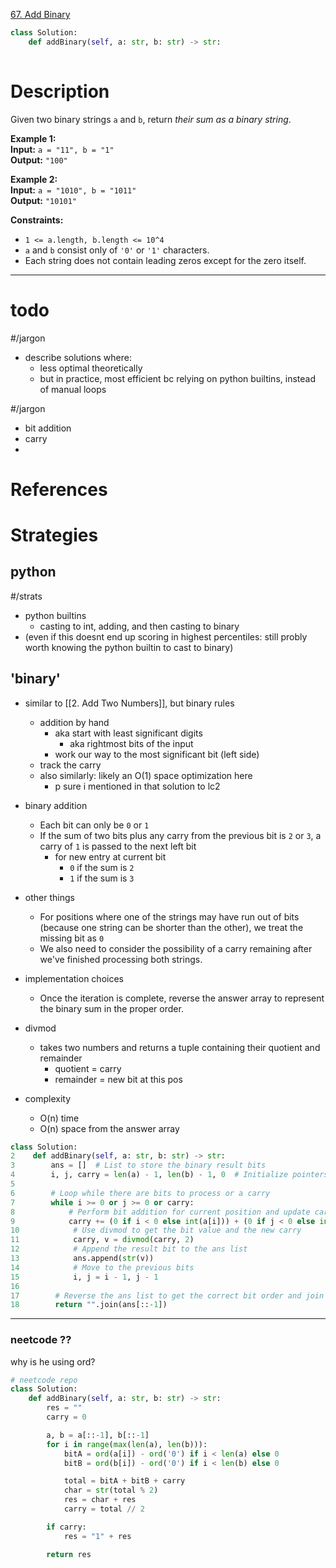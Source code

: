 [67. Add Binary](https://leetcode.com/problems/add-binary/)

```python
class Solution:
    def addBinary(self, a: str, b: str) -> str:
        
```

# Description

Given two binary strings `a` and `b`, return _their sum as a binary string_.

**Example 1:**  
**Input:** `a = "11", b = "1"`  
**Output:** `"100"`  

**Example 2:**  
**Input:** `a = "1010", b = "1011"`  
**Output:** `"10101"`  

**Constraints:**
- `1 <= a.length, b.length <= 10^4`
- `a` and `b` consist only of `'0'` or `'1'` characters.
- Each string does not contain leading zeros except for the zero itself.

---

# todo


#/jargon 
- describe solutions where:
	- less optimal theoretically
	- but in practice, most efficient bc relying on python builtins, instead of manual loops


#/jargon 
- bit addition
- carry
- 
# References



# Strategies


## python
#/strats
- python builtins
	- casting to int, adding, and then casting to binary
- (even if this doesnt end up scoring in highest percentiles: still probly worth knowing the python builtin to cast to binary)




## 'binary'

- similar to [[2. Add Two Numbers]], but binary rules
	- addition by hand
		- aka start with least significant digits
			- aka rightmost bits of the input
		- work our way to the most significant bit (left side)
	- track the carry
	- also similarly: likely an O(1) space optimization here
		- p sure i mentioned in that solution to lc2





- binary addition
	- Each bit can only be `0` or `1`
	- If the sum of two bits plus any carry from the previous bit is `2` or `3`, a carry of `1` is passed to the next left bit
		- for new entry at current bit
			- `0` if the sum is `2`
			- `1` if the sum is `3`

- other things
	- For positions where one of the strings may have run out of bits (because one string can be shorter than the other), we treat the missing bit as `0`
	- We also need to consider the possibility of a carry remaining after we've finished processing both strings.

- implementation choices
	- Once the iteration is complete, reverse the answer array to represent the binary sum in the proper order.

- divmod
	- takes two numbers and returns a tuple containing their quotient and remainder
		- quotient = carry
		- remainder = new bit at this pos


- complexity
	- O(n) time
	- O(n) space from the answer array



```python
class Solution:
2    def addBinary(self, a: str, b: str) -> str:
3        ans = []  # List to store the binary result bits
4        i, j, carry = len(a) - 1, len(b) - 1, 0  # Initialize pointers and carry
5
6        # Loop while there are bits to process or a carry
7        while i >= 0 or j >= 0 or carry:
8            # Perform bit addition for current position and update carry
9            carry += (0 if i < 0 else int(a[i])) + (0 if j < 0 else int(b[j]))
10            # Use divmod to get the bit value and the new carry
11            carry, v = divmod(carry, 2)
12            # Append the result bit to the ans list
13            ans.append(str(v))
14            # Move to the previous bits
15            i, j = i - 1, j - 1
16      
17        # Reverse the ans list to get the correct bit order and join to form a binary string
18        return "".join(ans[::-1])
```


---

### neetcode ??

why is he using ord?

```python
# neetcode repo
class Solution:
    def addBinary(self, a: str, b: str) -> str:
        res = ""
        carry = 0

        a, b = a[::-1], b[::-1]
        for i in range(max(len(a), len(b))):
            bitA = ord(a[i]) - ord('0') if i < len(a) else 0
            bitB = ord(b[i]) - ord('0') if i < len(b) else 0

            total = bitA + bitB + carry
            char = str(total % 2)
            res = char + res
            carry = total // 2

        if carry:
            res = "1" + res

        return res

```
